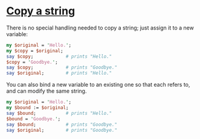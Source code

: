 [1]: https://rosettacode.org/wiki/Copy_a_string

# [Copy a string][1]

There is no special handling needed to copy a string; just assign it to a new variable:

```perl
my $original = 'Hello.';
my $copy = $original;
say $copy;            # prints "Hello."
$copy = 'Goodbye.';
say $copy;            # prints "Goodbye."
say $original;        # prints "Hello."
```


You can also bind a new variable to an existing one so that each refers to, and can modify the same string.

```perl
my $original = 'Hello.';
my $bound := $original;
say $bound;           # prints "Hello."
$bound = 'Goodbye.';
say $bound;           # prints "Goodbye."
say $original;        # prints "Goodbye."
```